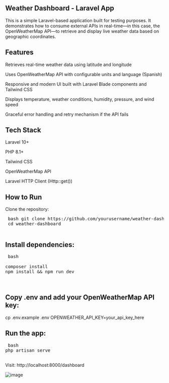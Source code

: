  
##  Weather Dashboard - Laravel App
 
This is a simple Laravel-based application built for testing purposes. It demonstrates how to consume external APIs in real-time—in this case, the OpenWeatherMap API—to retrieve and display live weather data based on geographic coordinates.

##  Features

Retrieves real-time weather data using latitude and longitude

Uses OpenWeatherMap API with configurable units and language (Spanish)

Responsive and modern UI built with Laravel Blade components and Tailwind CSS

Displays temperature, weather conditions, humidity, pressure, and wind speed

Graceful error handling and retry mechanism if the API fails

## Tech Stack


Laravel 10+

PHP 8.1+

Tailwind CSS

OpenWeatherMap API

Laravel HTTP Client (Http::get())

## How to Run
Clone the repository:

<pre> bash git clone https://github.com/yourusername/weather-dashboard.git ---
 cd weather-dashboard
  </pre>

## Install dependencies:
<pre> bash
    
composer install
npm install && npm run dev
    
     </pre>

## Copy .env and add your OpenWeatherMap API key:
cp .env.example .env
OPENWEATHER_API_KEY=your_api_key_here

## Run the app:

<pre> bash
php artisan serve
    </pre>

Visit: http://localhost:8000/dashboard

![image](https://github.com/user-attachments/assets/7bb81439-7ec7-45e4-b984-4046abf023ab)

